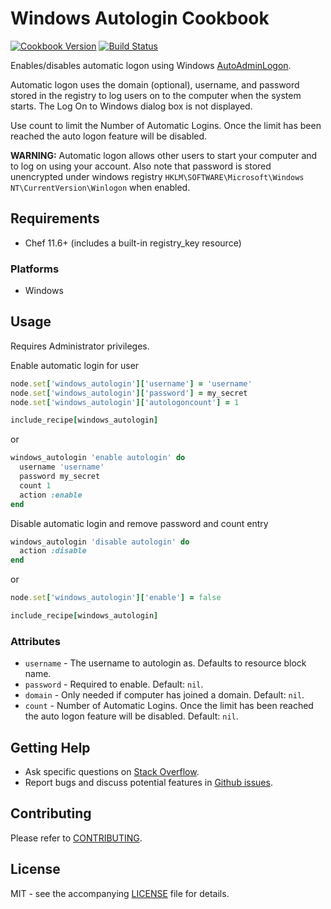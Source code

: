 # Windows Autologin Cookbook

[![Cookbook Version](http://img.shields.io/cookbook/v/windows_autologin.svg?style=flat-square)][cookbook]
[![Build Status](http://img.shields.io/travis/dhoer/chef-windows_autologin.svg?style=flat-square)][travis]

[cookbook]: https://supermarket.chef.io/cookbooks/windows_autologin
[travis]: https://travis-ci.org/dhoer/chef-windows_autologin

Enables/disables automatic logon using Windows 
[AutoAdminLogon](https://technet.microsoft.com/en-us/library/cc939702.aspx).
 
Automatic logon uses the domain (optional), username, and password 
stored in the registry to log users on to the computer when the system 
starts. The Log On to Windows dialog box is not displayed.

Use count to limit the Number of Automatic Logins. Once the limit has 
been reached the auto logon feature will be disabled. 

**WARNING:** Automatic logon allows other users to start your computer 
and to log on using your account. Also note that password is stored 
unencrypted under windows registry 
`HKLM\SOFTWARE\Microsoft\Windows NT\CurrentVersion\Winlogon` when 
enabled.   
                                                  
## Requirements

- Chef 11.6+ (includes a built-in registry_key resource) 

### Platforms

- Windows

## Usage

Requires Administrator privileges. 

Enable automatic login for user

```ruby
node.set['windows_autologin']['username'] = 'username'
node.set['windows_autologin']['password'] = my_secret
node.set['windows_autologin']['autologoncount'] = 1

include_recipe[windows_autologin]
```

or 

```ruby
windows_autologin 'enable autologin' do
  username 'username'
  password my_secret
  count 1
  action :enable
end
```

Disable automatic login and remove password and count entry

```ruby
windows_autologin 'disable autologin' do
  action :disable
end
```

or 

```ruby
node.set['windows_autologin']['enable'] = false

include_recipe[windows_autologin]
```

### Attributes

* `username` -  The username to autologin as. Defaults to resource 
block name.
* `password` - Required to enable. Default: `nil`.
* `domain` - Only needed if computer has joined a domain. 
Default: `nil`.
* `count` - Number of Automatic Logins. Once the limit has been reached 
the auto logon feature will be disabled. Default: `nil`.

## Getting Help

- Ask specific questions on [Stack Overflow](http://stackoverflow.com/questions/tagged/windows+autologin).
- Report bugs and discuss potential features in
[Github issues](https://github.com/dhoer/chef-windows_autologin/issues).

## Contributing

Please refer to [CONTRIBUTING](https://github.com/dhoer/chef-windows_autologin/blob/master/CONTRIBUTING.md).

## License

MIT - see the accompanying [LICENSE](https://github.com/dhoer/chef-windows_autologin/blob/master/LICENSE.md) file
for details.
